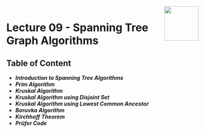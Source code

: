 <img align="right" width="90" height="90" src="https://github.com/cs-MohamedAyman/Computer-Science-Textbooks/blob/master/logos/algorithms.jpg">

# Lecture 09 - Spanning Tree Graph Algorithms

## Table of Content

- ***Introduction to Spanning Tree Algorithms***
- ***Prim Algorithm***
- ***Kruskal Algorithm***
- ***Kruskal Algorithm using Disjoint Set***
- ***Kruskal Algorithm using Lowest Common Ancestor***
- ***Boruvka Algorithm***
- ***Kirchhoff Theorem***
- ***Prüfer Code***
